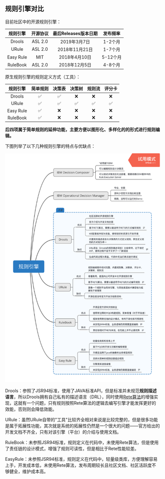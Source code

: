## 规则引擎对比

目前社区中的开源规则引擎：

| 规则引擎  | 开源协议 | 最后Releases版本日期 | 发布频率 |
| :-------: | :------: | :------------------: | :------: |
|  Drools   | ASL 2.0  |     2019年3月7日     | 1-2个月  |
|   URule   | ASL 2.0  |    2018年11月21日    | 1-7个月  |
| Easy Rule |   MIT    |    2018年4月10日     | 5-12个月 |
| RuleBook  | ASL 2.0  |    2018年12月5日     | 4-8个月  |

原生规则引擎的规则定义方式（工具）：

| 规则引擎  | 简单规则 | 决策表 | 决策树 | 规则流 | 评分卡 |
| :-------: | :------: | :----: | :----: | :----: | :----: |
|  Drools   |    ✅     |   ✅    |   ❌    |   ❌    |   ❌    |
|   URule   |    ✅     |   ✅    |   ✅    |   ✅    |   ✅    |
| Easy Rule |    ✅     |   ❌    |   ❌    |   ❌    |   ❌    |
| RuleBook  |    ✅     |   ❌    |   ❌    |   ❌    |   ❌    |

**后四项属于简单规则的延伸功能，主要方便以图形化、多样化的的形式进行规则编辑。**

下图列举了以下几种规则引擎的特点与优缺点：

![规则引擎.png](assets/规则引擎.png)

Drools：参照了JSR94标准，使用了JAVA标准API，但是标准并未规范**规则描述语言**，所以Drools拥有自己私有的描述语言（DRL），同时使用[Rete算法](https://en.wikipedia.org/wiki/Rete_algorithm)的增强实现，这就有一个问题，只有规则按照Rete算法的逻辑去编写引擎才能发挥更好的效能，否则则会降低效能。

URule：虽然URule自带的"工具"比较齐全相对来说是比较完整的，但是很多功能是属于拓展性功能，其次就是系统的拓展性仍然是一个很大的问题——官方给出的开发文档不齐全，只有对该引擎（平台）的介绍与使用文档。

RuleBook：未参照JSR94标准，规则定义在代码中，未使用Rete算法，但是使用了责任链的设计模式，增强了规则可读性，但是相比于Rete性能较差。

EasyRule：未参照JSR94标准，规则定义在代码中，轻量级类库，方便理解容易上手，开发成本低，未使用Rete算法，发布周期较长且社区文档、社区活跃度不够健全，维护成本高。

